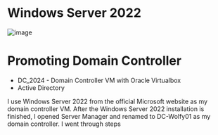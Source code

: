 <h1>Windows Server 2022</h1>






![image](https://github.com/user-attachments/assets/b7f81f7a-8bee-4979-a735-dd2a8ee2650e)
<h1>Promoting Domain Controller</h1>
<ul>
  <li>DC_2024 - Domain Controller VM with Oracle Virtualbox</li>
  <li>Active Directory</li>
</ul>

<p>
  I use Windows Server 2022 from the official Microsoft website as my domain controller VM.
  After the Windows Server 2022 installation is finished, I opened Server Manager and renamed to DC-Wolfy01 as my domain controller.
  I went through steps
</p>
